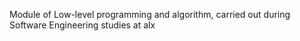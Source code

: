 Module of Low-level programming and algorithm, carried out during Software Engineering studies at alx
